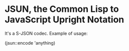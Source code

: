 JSUN, the Common Lisp to JavaScript Upright Notation
====================================================

It's a S-JSON codec. Example of usage:

(jsun::encode 'anything)
